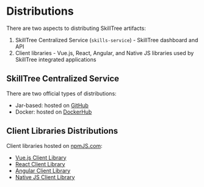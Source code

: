 # Distributions

There are two aspects to distributing SkillTree artifacts: 

1. SkillTree Centralized Service (``skills-service``) - SkillTree dashboard and API
1. Client libraries - Vue.js, React, Angular, and Native JS libraries used by SkillTree integrated applications

## SkillTree Centralized Service

There are two official types of distributions: 

- Jar-based: hosted on [GitHub](https://github.com/NationalSecurityAgency/skills-service/releases/latest)
- Docker: hosted on [DockerHub](https://hub.docker.com/r/skilltree/skills-service)

## Client Libraries Distributions 

Client libraries hosted on [npmJS.com](https://www.npmjs.com/):
- [Vue.js Client Library](https://www.npmjs.com/package/@skilltree/skills-client-vue)
- [React Client Library](https://www.npmjs.com/package/@skilltree/skills-client-react)
- [Angular Client Library](https://www.npmjs.com/package/@skilltree/skills-client-ng)
- [Native JS Client Library](https://www.npmjs.com/package/@skilltree/skills-client-js)
